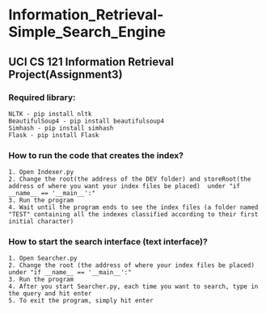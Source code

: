 # Information_Retrieval-Simple_Search_Engine
## UCI CS 121 Information Retrieval Project(Assignment3)

### Required library:

	NLTK - pip install nltk
	BeautifulSoup4 - pip install beautifulsoup4
	Simhash - pip install simhash
	Flask - pip install Flask
  
### How to run the code that creates the index?

	1. Open Indexer.py
	2. Change the root(the address of the DEV folder) and storeRoot(the address of where you want your index files be placed)  under "if __name__ == '__main__':"
	3. Run the program
	4. Wait until the program ends to see the index files (a folder named "TEST" containing all the indexes classified according to their first initial character)

### How to start the search interface (text interface)?

	1. Open Searcher.py
	2. Change the root (the address of where your index files be placed) under "if __name__ == '__main__':"
	3. Run the program
	4. After you start Searcher.py, each time you want to search, type in the query and hit enter
	5. To exit the program, simply hit enter	

